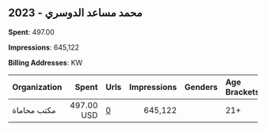 ## 2023 - محمد مساعد الدوسري 
**Spent**: 497.00

**Impressions**: 645,122

**Billing Addresses**: KW

|Organization|Spent|Urls|Impressions|Genders|Age Brackets|Country Codes|
|:---|---:|:---|---:|:---|:---|:---|
|مكتب محاماة|497.00 USD|[0](https://www.snap.com/political-ads/asset/73b2ea675fc6a7c0efeeda08cdfa2613bbd2e9c28a4cc401793416ff972e39cb?mediaType=mp4)|645,122||21+|kuwait|
